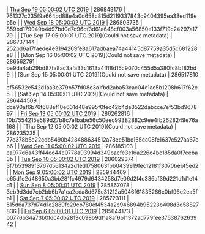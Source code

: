 | [Thu Sep 19 05:00:02 UTC 2019](https://transfer.sh/cmSJA/dashninja-dbdump-20190919070002.tar.bz2) | 286843176 | 761327c235f9a664bd88e4a0d658c815d2119337843c9404395ea33ed119eb5e | 
| [Wed Sep 18 05:00:02 UTC 2019](https://transfer.sh/82ZMY/dashninja-dbdump-20190918070002.tar.bz2) | 286803735 | 859bd179049b4d97bd0d7c96df3d61a648cf003a56850e133f719c24297a1779 | 
| [Tue Sep 17 05:00:01 UTC 2019](Could not save metadata) | 286737144 | 252bd6a17faede4e3194269fe8a617adbaea74a44145d87759a35d5c681228e8 | 
| [Mon Sep 16 05:00:02 UTC 2019](Could not save metadata) | 286562791 | be9da4ab29bd87fa8ac3afa33c1613a4fff8d15c9070c455d5a380fc8bf82bd9 | 
| [Sun Sep 15 05:00:01 UTC 2019](Could not save metadata) | 286517810 | ef56532e542d1aa3e379b57fd08c3a1fbd2aba53cac04c1ac5b1208b617f62c5 | 
| [Sat Sep 14 05:00:01 UTC 2019](Could not save metadata) | 286444509 | dce90af6b76f688ef10e601d48e995f0fec42b4de3522dabcce7ef53bd967897 | 
| [Fri Sep 13 05:00:02 UTC 2019](https://transfer.sh/y5dV0/dashninja-dbdump-20190913070002.tar.bz2) | 286262816 | f0b7554215e589d27b8c7efbabe56c50eec99382882c9ee4fb2628249e76a168 | 
| [Thu Sep 12 05:00:02 UTC 2019](Could not save metadata) | 286235235 | 77e378b5e22cdb5490b423488634512a78ee51bc165cc08fe1637c527aa67eb6 | 
| [Wed Sep 11 05:00:02 UTC 2019]() | 286185103 | ea977d6a43ff44ec44e0778a93994d349baefe3e16a226c4bc185da0f7eeba3b | 
| [Tue Sep 10 05:00:02 UTC 2019](https://transfer.sh/wTnkU/dashninja-dbdump-20190910070002.tar.bz2) | 286029374 | 3f7b53989f3767d56134a2d1ed1758063fbb0439919fec12181f3070bebf5ed2 | 
| [Mon Sep  9 05:00:02 UTC 2019](https://transfer.sh/114ngM/dashninja-dbdump-20190909070002.tar.bz2) | 285944469 | b65d1e2d48650a3bb281fc4979d6434258d7e06d2f4c336af39d221d1d1e14d1 | 
| [Sun Sep  8 05:00:01 UTC 2019](https://transfer.sh/hwYcJ/dashninja-dbdump-20190908070001.tar.bz2) | 285867078 | 3eb9d3dd7cb2bb6b7a1ca2cda8d675c31212a5046f61835286c0bf96e2ea5fb1 | 
| [Sat Sep  7 05:00:02 UTC 2019](https://transfer.sh/14ICHm/dashninja-dbdump-20190907070002.tar.bz2) | 285723111 | 515d6a737d74d1c2889fc29cb780ef4534a2c946894b95223b408d3d58827836 | 
| [Fri Sep  6 05:00:01 UTC 2019](https://transfer.sh/KQHfm/dashninja-dbdump-20190906070001.tar.bz2) | 285644173 | b0776b34a73b0fdc4db2813c098b9df1a8af6b11372ad779fee3753876263942 | 
